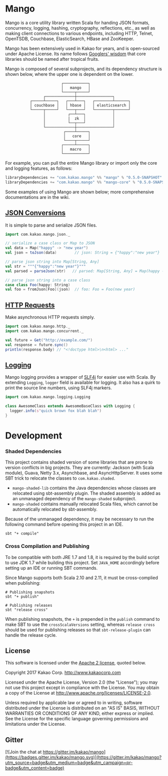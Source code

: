 Mango
=====

Mango is a core utility library written Scala for handing JSON formats, concurrency, logging, hashing, cryptography, reflections, etc., as well as making client connections to various endpoints, including HTTP, Telnet, OpenTSDB, Couchbase, ElasticSearch, HBase and ZooKeeper. 
 
Mango has been extensively used in Kakao for years, and is open-sourced under Apache License. Its name follows [Googlers' wisdom](https://github.com/google/guava) that core libraries should be named after tropical fruits. 

Mango is composed of several subprojects, and its dependency structure is shown below, where the upper one is dependent on the lower.

```
                         ┌───────────┐
                         │   mango   │
                         └─────┬─────┘
                 ┌─────────────┼────────────────┐
           ┌─────┴─────┐   ┌───┴───┐   ┌────────┴──────┐
           │ couchbase │   │ hbase │   │ elasticsearch │
           └─────┬─────┘   └───┬───┘   └────────┬──────┘ 
                 │          ┌──┴───┐            │
                 │          |  zk  │            │
                 │          └──┬───┘            │
                 └─────────────┼────────────────┘
                          ┌────┴─────┐
                          │   core   │
                          └────┬─────┘
                         ┌─────┴─────┐
                         │   macro   │
                         └───────────┘
``` 

For example, you can pull the entire Mango library or import only the core and logging features, as follows:

<!-- DO NOT EDIT: The section below will be automatically updated by build script -->
```scala
libraryDependencies += "com.kakao.mango" %% "mango" % "0.5.0-SNAPSHOT"
libraryDependencies += "com.kakao.mango" %% "mango-core" % "0.5.0-SNAPSHOT"
```
<!-- DO NOT EDIT: The section above will be automatically updated by build script -->

Some examples of using Mango are shown below; more comprehensive documentations are in the wiki.

## [JSON Conversions](https://github.com/kakao/mango/wiki/JSON)

It is simple to parse and serialize JSON files.

```scala
import com.kakao.mango.json._

// serialize a case class or Map to JSON
val data = Map("happy" -> "new year")
val json = toJson(data)        // json: String = {"happy":"new year"}

// parse json string into Map[String, Any]
val str = """{"happy":"new year"}"""
val parsed = parseJson(str)   // parsed: Map[String, Any] = Map(happy -> new year)

// parse json string into a case class
case class Foo(happy: String)
val foo = fromJson[Foo](json)  // foo: Foo = Foo(new year)
```

## [HTTP Requests](https://github.com/kakao/mango/wiki/HTTP)

Make asynchronous HTTP requests simply.

```scala
import com.kakao.mango.http._
import com.kakao.mango.concurrent._

val future = Get("http://example.com/")
val response = future.sync()
println(response.body) // "<!doctype html>\n<html> ..."
```

## [Logging](https://github.com/kakao/mango/wiki/Logging)

Mango logging provides a wrapper of [SLF4j](http://www.slf4j.org/) for easier use with Scala. By extending `Logging`, `logger` field is available for logging. It also has a quirk to print the source line numbers, using SLF4j markers.  

```scala
import com.kakao.mango.logging.Logging

class AwesomeClass extends AwesomeBaseClass with Logging {
  logger.info(s"quick brown fox blah blah")
}
```

# Development

### Shaded Dependencies

This project contains shaded version of some libraries that are prone to version conflicts in big projects. They are currently: Jackson (with Scala module), Guava, Netty 3.x, Asynchbase, and AsyncHttpServer. It uses some SBT trick to relocate the classes to `com.kakao.shaded`.

* `mango-shaded-lib` contains the Java dependencies whose classes are relocated using sbt-assembly plugin. The shaded assembly is added as an unmanaged dependency of the `mango-shaded` subproject.
* `mango-shaded` contains manually relocated Scala files, which cannot be automatically relocated by sbt-assembly.

Because of the unmanaged dependency, it may be necessary to run the following command before opening this project in an IDE.

    sbt "+ compile"
    

### Cross Compilation and Publishing

To be compatible with both JRE 1.7 and 1.8, it is required by the build script to use JDK 1.7 while building this project. Set `JAVA_HOME` accordingly before setting up an IDE or running SBT commands.

Since Mango supports both Scala 2.10 and 2.11, it must be cross-complied when publishing:

```
# Publishing snapshots
sbt "+ publish"

# Publishing releases 
sbt "release cross"
```

When publishing snapshots, the `+` is prepended in the `publish` command to make SBT to use the `crossScalaVersions` setting, whereas `release cross` should be used for publishing releases so that `sbt-release-plugin` can handle the release cycle.



## License

This software is licensed under the [Apache 2 license](LICENSE.txt), quoted below.

Copyright 2017 Kakao Corp. <http://www.kakaocorp.com>

Licensed under the Apache License, Version 2.0 (the "License"); you may not use this project except in compliance with the License. You may obtain a copy of the License at http://www.apache.org/licenses/LICENSE-2.0.

Unless required by applicable law or agreed to in writing, software distributed under the License is distributed on an "AS IS" BASIS, WITHOUT WARRANTIES OR CONDITIONS OF ANY KIND, either express or implied. See the License for the specific language governing permissions and limitations under the License.

## Gitter

[![Join the chat at https://gitter.im/kakao/mango](https://badges.gitter.im/kakao/mango.svg)](https://gitter.im/kakao/mango?utm_source=badge&utm_medium=badge&utm_campaign=pr-badge&utm_content=badge)
